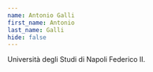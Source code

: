 ```yaml
---
name: Antonio Galli
first_name: Antonio
last_name: Galli
hide: false
---
```

Università degli Studi di Napoli Federico II.